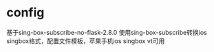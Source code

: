 # config
基于sing-box-subscribe-no-flask-2.8.0
使用sing-box-subscribe转换ios singbox格式，配置文件模板，苹果手机ios singbox vt可用
